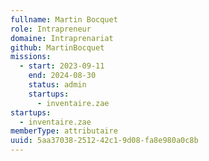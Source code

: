 ```yaml
---
fullname: Martin Bocquet
role: Intrapreneur
domaine: Intraprenariat
github: MartinBocquet
missions:
  - start: 2023-09-11
    end: 2024-08-30
    status: admin
    startups:
      - inventaire.zae
startups:
  - inventaire.zae
memberType: attributaire
uuid: 5aa37038-2512-42c1-9d08-fa8e980a0c8b
---
```

